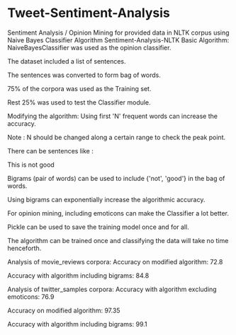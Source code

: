 # Tweet-Sentiment-Analysis
Sentiment Analysis / Opinion Mining for provided data in NLTK corpus using Naive Bayes Classifier Algorithm
Sentiment-Analysis-NLTK
Basic Algorithm:
NaiveBayesClassifier was used as the opinion classifier.

The dataset included a list of sentences.

The sentences was converted to form bag of words.

75% of the corpora was used as the Training set.

Rest 25% was used to test the Classifier module.

Modifying the algorithm:
Using first 'N' frequent words can increase the accuracy.

Note : N should be changed along a certain range to check the peak point.

There can be sentences like :

This is not good

Bigrams (pair of words) can be used to include {'not', 'good'} in the bag of words.

Using bigrams can exponentially increase the algorithmic accuracy.

For opinion mining, including emoticons can make the Classifier a lot better.

Pickle can be used to save the training model once and for all.

The algorithm can be trained once and classifying the data will take no time henceforth.

Analysis of movie_reviews corpora:
Accuracy on modified algorithm: 72.8

Accuracy with algorithm including bigrams: 84.8

Analysis of twitter_samples corpora:
Accuracy with algorithm excluding emoticons: 76.9

Accuracy on modified algorithm: 97.35

Accuracy with algorithm including bigrams: 99.1
